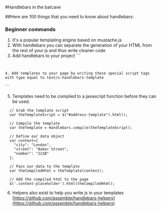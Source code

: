 #Handlebars in the batcave

##Here are 100 things that you need to know about handlebars:

### Beginner commands
1. It's a popular templating engine based on mustache.js
2. With handlebars you can separate the generation of your HTML from the rest of your js and thus write cleaner code
3. Add handlebars to your project ```
<script src="https://cdnjs.cloudflare.com/ajax/libs/handlebars.js/2.0.0/handlebars.js"></script>
```


4. Add templates to your page by writing these special script tags with type equal to text/x-handlebars-template
```
<!--This is our template. -->
<!--Data will be inserted in its according place, replacing the brackets.-->
<script id="address-template" type="text/x-handlebars-template">
  <p>You can find me in {{city}}. My address is {{number}} {{street}}.</p>
</script>

<!--Your new content will be displayed in here-->
<div class="content-placeholder"></div>
```


5. Templates need to be compiled to a javascript function before they can be used.
```
  // Grab the template script
  var theTemplateScript = $("#address-template").html();

  // Compile the template
  var theTemplate = Handlebars.compile(theTemplateScript);

  // Define our data object
  var context={
    "city": "London",
    "street": "Baker Street",
    "number": "221B"
  };

  // Pass our data to the template
  var theCompiledHtml = theTemplate(context);

  // Add the compiled html to the page
  $('.content-placeholder').html(theCompiledHtml);

```
6. Helpers also exist to help you write js in your templates
[https://github.com/assemble/handlebars-helpers](https://github.com/assemble/handlebars-helpers)
